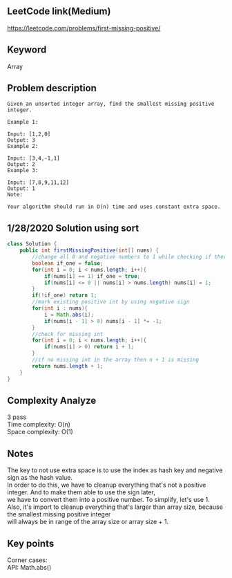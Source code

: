 ## LeetCode link(Medium)
https://leetcode.com/problems/first-missing-positive/

## Keyword
Array

## Problem description
```
Given an unsorted integer array, find the smallest missing positive integer.

Example 1:

Input: [1,2,0]
Output: 3
Example 2:

Input: [3,4,-1,1]
Output: 2
Example 3:

Input: [7,8,9,11,12]
Output: 1
Note:

Your algorithm should run in O(n) time and uses constant extra space.
```
## 1/28/2020 Solution using sort

```java
class Solution {
    public int firstMissingPositive(int[] nums) {
        //change all 0 and negative numbers to 1 while checking if there's any 1
        boolean if_one = false;
        for(int i = 0; i < nums.length; i++){
            if(nums[i] == 1) if_one = true;
            if(nums[i] <= 0 || nums[i] > nums.length) nums[i] = 1;
        }
        if(!if_one) return 1;
        //mark existing positive int by using negative sign
        for(int i : nums){
            i = Math.abs(i);
            if(nums[i - 1] > 0) nums[i - 1] *= -1;
        }
        //check for missing int
        for(int i = 0; i < nums.length; i++){
            if(nums[i] > 0) return i + 1;
        }
        //if no missing int in the array then n + 1 is missing
        return nums.length + 1;
    }
}
```

## Complexity Analyze
3 pass\
Time complexity: O(n)\
Space complexity: O(1)

## Notes
The key to not use extra space is to use the index as hash key and negative sign as the hash value.\
In order to do this, we have to cleanup everything that's not a positive integer. And to make them able to use the sign later,\
we have to convert them into a positive number. To simplify, let's use 1.\
Also, it's import to cleanup everything that's larger than array size, because the smallest missing positive integer\
will always be in range of the array size or array size + 1.

## Key points
Corner cases: \
API: Math.abs()
